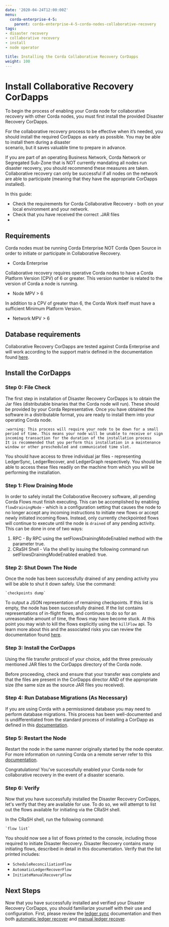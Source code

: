 ```yaml
---
date: '2020-04-24T12:00:00Z'
menu:
  corda-enterprise-4-5:
    parent: corda-enterprise-4-5-corda-nodes-collaborative-recovery
tags:
- disaster recovery
- collaborative recovery
- install
- node operator

title: Installing the Corda Collaborative Recovery CorDapps
weight: 100
---
```


# Install Collaborative Recovery CorDapps

To begin the process of enabling your Corda node for collaborative recovery with other Corda nodes, you must first install the provided Disaster Recovery CorDapps.

For the collaborative recovery process to be effective when it’s needed, you should install the required CorDapps as early as possible. You may be able to install them during a disaster  
scenario, but it saves valuable time to prepare in advance.

If you are part of an operating Business Network, Corda Network or Segregated Sub-Zone that is NOT currently mandating all nodes run disaster recovery, you should recommend
these measures are taken. Collaborative recovery can only be successful if all nodes on the network are able to participate (meaning that they have the appropriate CorDapps installed).

In this guide:

* Check the requirements for Corda Collaborative Recovery - both on your local environment and your network.
* Check that you have received the correct .JAR files
* 

## Requirements

Corda nodes must be running Corda Enterprise NOT Corda Open Source in order to initiate or participate in Collaborative Recovery.
- Corda Enterprise

Collaborative recovery requires operative Corda nodes to have a Corda Platform Version (CPV) of 6 or greater. This version number is related to the version of Corda a node is running.
- Node MPV > 6

In addition to a CPV of greater than 6, the Corda Work itself must have a sufficient Minimum Platform Version.
- Network MPV > 6

## Database requirements

Collaborative Recovery CorDapps are tested against Corda Enterprise and will work according to the support matrix defined in the documentation found [here](https://docs.corda.net/docs/corda-enterprise/4.3.1/platform-support-matrix.html).

## Install the CorDapps

### Step 0: File Check

The first step in installation of Disaster Recovery CorDapps is to obtain the Jar files (distributable binaries that the Corda node will run). These should be provided by your Corda Representative.
Once you have obtained the software in a distributable format, you are ready to install them into your operating Corda node.

    :warning: This process will require your node to be down for a small period of time. This means your node will be unable to receive or sign incoming transaction for the duration of the installation process
    It is recommended that you perform this installation in a maintenance window or other prescheduled and communicated time slot.

You should have access to three individual jar files - representing LedgerSync, LedgerRecover, and LedgerGraph respectively. You should be able to access these files readily on the machine from
which you will be performing the installation.

### Step 1: Flow Draining Mode

In order to safely install the Collaborative Recovery software, all pending Corda Flows must finish executing. This can be accomplished by enabling `flowDrainingMode` - which is a configuration
setting that causes the node to no longer accept any incoming instructions to initiate new flows or accept newly initiated incoming flows. Instead, only currently checkpointed flows will continue
to execute until the node is `drained` of any pending activity. This can be done in one of two ways:

1. RPC - By RPC using the setFlowsDrainingModeEnabled method with the parameter true.
2. CRaSH Shell - Via the shell by issuing the following command run setFlowsDrainingModeEnabled enabled: true.

### Step 2: Shut Down The Node

Once the node has been successfully drained of any pending activity you will be able to shut it down safely. Use the command:

    `checkpoints dump`

To output a JSON representation of remaining checkpoints. If this list is empty, the node has been successfully drained. If the list contains representations of in-flight flows, and continues
to do so for an unreasonable amount of time, the flows may have become stuck. At this point you may wish to kill the flows explicitly using the `killFlow` api. To learn more about this and the
associated risks you can review the documentation found [here](https://docs.corda.net/docs/corda-enterprise/4.4/cordapps/upgrading-cordapps.html#flow-drains).

### Step 3: Install the CorDapps

Using the file transfer protocol of your choice, add the three previously mentioned JAR files to the CorDapps directory of the Corda node.

Before proceeding, check and ensure that your transfer was complete and that the files are present in the CorDapps director AND of the
appropriate size (the same size as the source JAR files you received).

### Step 4: Run Database Migrations (As Necessary)

If you are using Corda with a permissioned database you may need to perform database migrations. This process has been well-documented and
is undifferentiated from the standard process of installing a CorDapp as defined in this [documentation](https://docs.corda.net/docs/corda-enterprise/4.3.1/node-operations-cordapp-deployment.html#database-update).

### Step 5: Restart the Node

Restart the node in the same manner originally started by the node operator. For more information on running Corda on a remote server refer to this
[documentation](https://docs.corda.net/docs/corda-os/4.4/deploying-a-node.html).

Congratulations! You've successfully enabled your Corda node for collaborative recovery in the event of a disaster scenario.

### Step 6: Verify

Now that you have successfully installed the Disaster Recovery CorDapps, let's verify that they are available for use. To do so, we will attempt to
list out the flows available for initiating via the CRaSH shell.

In the CRaSH shell, run the following command:

    `flow list`

You should now see a list of flows printed to the console, including those required to initiate Disaster Recovery. Disaster Recovery contains many
initiating flows, described in detail in this documentation. Verify that the list printed includes:

- `ScheduleReconciliationFlow`
- `AutomaticLedgerRecoverFlow`
- `InitiateManualRecoveryFlow`

## Next Steps

Now that you have successfully installed and verified your Disaster Recovery CorDapps, you should familiarize yourself with their use and configuration.
First, please review the [ledger sync](./ledger-sync.md) documentation and then both [automatic ledger recover](./ledger-recovery-automatic.md) and
[manual ledger recover](./ledger-recovery-manual.md).
